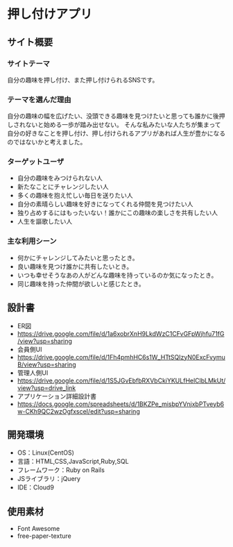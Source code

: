 # 押し付けアプリ

## サイト概要
### サイトテーマ
自分の趣味を押し付け、また押し付けられるSNSです。

### テーマを選んだ理由
自分の趣味の幅を広げたい、没頭できる趣味を見つけたいと思っても誰かに後押しされないと始める一歩が踏み出せない。
そんな私みたいな人たちが集まって自分の好きなことを押し付け、押し付けられるアプリがあれば人生が豊かになるのではないかと考えました。

### ターゲットユーザ
- 自分の趣味をみつけられない人
- 新たなことにチャレンジしたい人
- 多くの趣味を抱え忙しい毎日を送りたい人
- 自分の素晴らしい趣味を好きになってくれる仲間を見つけたい人
- 独り占めするにはもったいない！誰かにこの趣味の楽しさを共有したい人
- 人生を謳歌したい人

### 主な利用シーン
- 何かにチャレンジしてみたいと思ったとき。
- 良い趣味を見つけ誰かに共有したいとき。
- いつも幸せそうなあの人がどんな趣味を持っているのか気になったとき。
- 同じ趣味を持った仲間が欲しいと感じたとき。

## 設計書
- ER図
- https://drive.google.com/file/d/1a6xobrXnH9LkdWzC1CFvGFpWjhfu71fG/view?usp=sharing
- 会員側UI
- https://drive.google.com/file/d/1Fh4pmhHC6s1W_HTtSQIzyN0ExcFvymuB/view?usp=sharing
- 管理人側UI
- https://drive.google.com/file/d/1S5JGvEbfbRXVbCkiYKULfHelClbLMkUt/view?usp=drive_link
- アプリケーション詳細設計書
- https://docs.google.com/spreadsheets/d/1BKZPe_misbpYVnjxbPTveyb6w-CKh9QC2wzOgfxsceI/edit?usp=sharing

## 開発環境
- OS：Linux(CentOS)
- 言語：HTML,CSS,JavaScript,Ruby,SQL
- フレームワーク：Ruby on Rails
- JSライブラリ：jQuery
- IDE：Cloud9

## 使用素材
- Font Awesome
- free-paper-texture